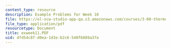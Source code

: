 ```yaml
---
content_type: resource
description: Example Problems for Week 10
file: https://ol-ocw-studio-app-qa.s3.amazonaws.com/courses/3-00-thermodynamics-of-materials-fall-2002/4fd54c8fd0ea1d3eb2c6540f6889a37a_exweek11.PDF
file_type: application/pdf
resourcetype: Document
title: exweek11.PDF
uid: 4fd54c8f-d0ea-1d3e-b2c6-540f6889a37a
---
```

